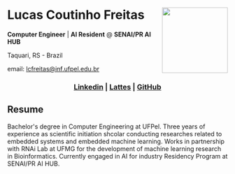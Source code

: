 # **Lucas Coutinho Freitas**  <img align="right" width="150" height="150" src="https://avatars.githubusercontent.com/u/38390410?v=4>">

**Computer Engineer** | **AI Resident** @ **SENAI/PR AI HUB**  

Taquari, RS - Brazil 

email: lcfreitas@inf.ufpel.edu.br 

### <div align="center"> [Linkedin](https://www.linkedin.com/in/lucas-coutinho-freitas-36a602140/)  |  [Lattes](http://lattes.cnpq.br/8955922140521948)  |  [GitHub](https://github.com/lucas-coutinho) </div>

## Resume
 Bachelor's degree in Computer Engineering at UFPel. Three years of experience as scientific initiation shcolar conducting researches related to embedded systems and embedded machine learning. Works in partnership with RNAi Lab at UFMG for the development of machine learning research in Bioinformatics. Currently engaged in AI for industry Residency Program at SENAI/PR AI HUB.